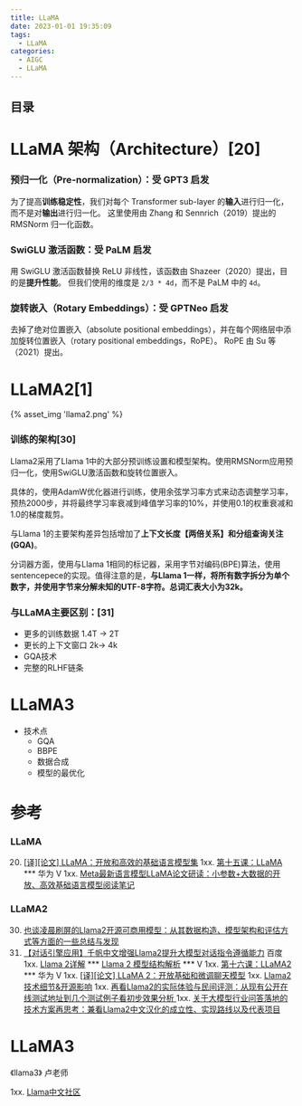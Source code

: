```yaml
---
title: LLaMA
date: 2023-01-01 19:35:09
tags:
  - LLaMA
categories:
  - AIGC  
  - LLaMA
---
```


<p></p>
<!-- more -->


## 目录
<!-- toc -->

# LLaMA 架构（Architecture）[20]

### 预归一化（Pre-normalization）：受 GPT3 启发

为了提高**训练稳定性**，我们对每个 Transformer sub-layer 的**输入**进行归一化，而不是对**输出**进行归一化。 这里使用由 Zhang 和 Sennrich（2019）提出的 RMSNorm 归一化函数。

### SwiGLU 激活函数：受 PaLM 启发

用 SwiGLU 激活函数替换 ReLU 非线性，该函数由 Shazeer（2020）提出，目的是**提升性能**。 但我们使用的维度是 `2/3 * 4d`，而不是 PaLM 中的 `4d`。

### 旋转嵌入（Rotary Embeddings）：受 GPTNeo 启发

去掉了绝对位置嵌入（absolute positional embeddings），并在每个网络层中添加旋转位置嵌入（rotary positional embeddings，RoPE）。 RoPE 由 Su 等（2021）提出。


# LLaMA2[1]
{% asset_img 'llama2.png' %}

###  训练的架构[30]

Llama2采用了Llama 1中的大部分预训练设置和模型架构。使用RMSNorm应用预归一化，使用SwiGLU激活函数和旋转位置嵌入。

具体的，使用AdamW优化器进行训练，使用余弦学习率方式来动态调整学习率，预热2000步，并将最终学习率衰减到峰值学习率的10%，并使用0.1的权重衰减和1.0的梯度裁剪。

与Llama 1的主要架构差异包括增加了**上下文长度【两倍关系】**和**分组查询关注(GQA)**。

分词器方面，使用与Llama 1相同的标记器，采用字节对编码(BPE)算法，使用sentencepece的实现。值得注意的是，**与Llama 1一样，将所有数字拆分为单个数字，并使用字节来分解未知的UTF-8字符。总词汇表大小为32k。**

### 与LLaMA主要区别：[31]
+ 更多的训练数据
   1.4T -> 2T
+ 更⻓的上下文窗口
   2k-> 4k
+ GQA技术
+ 完整的RLHF链条


# LLaMA3
+ 技术点
  - GQA
  - BBPE
  - 数据合成
  - 模型的最优化

# 参考
### LLaMA
20. [[译][论文] LLaMA：开放和高效的基础语言模型集](http://arthurchiao.art/blog/llama-paper-zh/)
1xx. [第十五课：LLaMA](https://www.bilibili.com/video/BV1nN41157a9/)  *** 华为  V
1xx. [Meta最新语言模型LLaMA论文研读：小参数+大数据的开放、高效基础语言模型阅读笔记 ](https://mp.weixin.qq.com/s?__biz=MzAxMjc3MjkyMg==&mid=2648399298&idx=1&sn=dd83c4f42c68a89f8199f990e7570586)

### LLaMA2
30. [也谈凌晨刷屏的Llama2开源可商用模型：从其数据构造、模型架构和评估方式等方面的一些总结与发现 ](https://mp.weixin.qq.com/s?__biz=MzAxMjc3MjkyMg==&mid=2648401927&idx=1&sn=3dddcb5c1d8b3c246a8b7529502fdcf0)
31. [【对话引擎应用】千帆中文增强Llama2提升大模型对话指令遵循能力](https://www.bilibili.com/video/BV1qQ4y1t7Aj/)  百度
1xx. [Llama 2详解](https://zhuanlan.zhihu.com/p/649756898)  *** 
    [Llama 2 模型结构解析](https://www.bilibili.com/video/BV12h4y1N7C8/) *** V
1xx. [第十六课：LLaMA2](https://www.bilibili.com/video/BV1Me411z7ZV/) *** 华为  V
1xx. [[译][论文] LLaMA 2：开放基础和微调聊天模型](http://arthurchiao.art/blog/llama2-paper-zh/)
1xx. [Llama2技术细节&开源影响](https://zhuanlan.zhihu.com/p/644671690)
1xx. [再看Llama2的实际体验与民间评测：从现有公开在线测试地址到几个测试例子看初步效果分析 ](https://mp.weixin.qq.com/s?__biz=MzAxMjc3MjkyMg==&mid=2648401959&idx=1&sn=582fa45cd00035bac621336f47cce252)
1xx. [关于大模型行业问答落地的技术方案再思考：兼看Llama2中文汉化的成立性、实现路线以及代表项目](https://mp.weixin.qq.com/s?__biz=MzAxMjc3MjkyMg==&mid=2648402689&idx=1&sn=a1847ea36cde32bd386f85f41cf197b9)


# LLaMA3
《llama3》 卢老师



1xx. [Llama中文社区](https://llama.family/)



